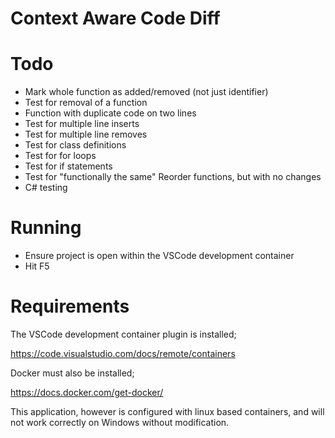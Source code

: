 # Context Aware Code Diff 

# Todo

- Mark whole function as added/removed (not just identifier)
- Test for removal of a function
- Function with duplicate code on two lines
- Test for multiple line inserts
- Test for multiple line removes
- Test for class definitions
- Test for for loops
- Test for if statements
- Test for "functionally the same" Reorder functions, but with no changes
- C# testing

# Running

- Ensure project is open within the VSCode development container
- Hit F5

# Requirements

The VSCode development container plugin is installed;

https://code.visualstudio.com/docs/remote/containers

Docker must also be installed;

https://docs.docker.com/get-docker/

This application, however is configured with linux based containers, and will not work correctly on Windows without modification.
